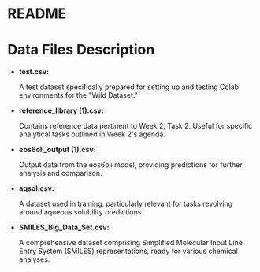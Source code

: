 # README
</head>
<body>
    <h1>Data Files Description</h1>
    <ul>
        <li>
            <strong>test.csv:</strong>
            <p>A test dataset specifically prepared for setting up and testing Colab environments for the "Wild Dataset."</p>
        </li>
        <li>
            <strong>reference_library (1).csv:</strong>
            <p>Contains reference data pertinent to Week 2, Task 2. Useful for specific analytical tasks outlined in Week 2's agenda.</p>
        </li>
        <li>
            <strong>eos6oli_output (1).csv:</strong>
            <p>Output data from the eos6oli model, providing predictions for further analysis and comparison.</p>
        </li>
        <li>
            <strong>aqsol.csv:</strong>
            <p>A dataset used in training, particularly relevant for tasks revolving around aqueous solubility predictions.</p>
        </li>
        <li>
            <strong>SMILES_Big_Data_Set.csv:</strong>
            <p>A comprehensive dataset comprising Simplified Molecular Input Line Entry System (SMILES) representations, ready for various chemical analyses.</p>
        </li>
    </ul>
</body>

